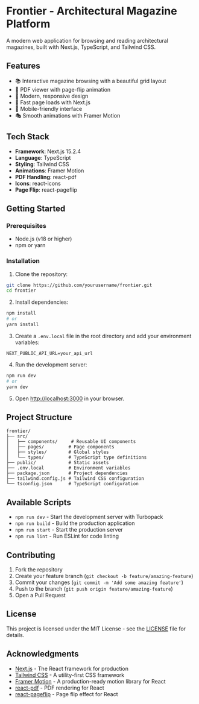 # Frontier - Architectural Magazine Platform

A modern web application for browsing and reading architectural magazines, built with Next.js, TypeScript, and Tailwind CSS.

## Features

- 📚 Interactive magazine browsing with a beautiful grid layout
- 📖 PDF viewer with page-flip animation
- 🎨 Modern, responsive design
- 🚀 Fast page loads with Next.js
- 📱 Mobile-friendly interface
- 🎭 Smooth animations with Framer Motion

## Tech Stack

- **Framework**: Next.js 15.2.4
- **Language**: TypeScript
- **Styling**: Tailwind CSS
- **Animations**: Framer Motion
- **PDF Handling**: react-pdf
- **Icons**: react-icons
- **Page Flip**: react-pageflip

## Getting Started

### Prerequisites

- Node.js (v18 or higher)
- npm or yarn

### Installation

1. Clone the repository:

```bash
git clone https://github.com/yourusername/frontier.git
cd frontier
```

2. Install dependencies:

```bash
npm install
# or
yarn install
```

3. Create a `.env.local` file in the root directory and add your environment variables:

```env
NEXT_PUBLIC_API_URL=your_api_url
```

4. Run the development server:

```bash
npm run dev
# or
yarn dev
```

5. Open [http://localhost:3000](http://localhost:3000) in your browser.

## Project Structure

```
frontier/
├── src/
│   ├── components/     # Reusable UI components
│   ├── pages/         # Page components
│   ├── styles/        # Global styles
│   └── types/         # TypeScript type definitions
├── public/            # Static assets
├── .env.local         # Environment variables
├── package.json       # Project dependencies
├── tailwind.config.js # Tailwind CSS configuration
└── tsconfig.json      # TypeScript configuration
```

## Available Scripts

- `npm run dev` - Start the development server with Turbopack
- `npm run build` - Build the production application
- `npm run start` - Start the production server
- `npm run lint` - Run ESLint for code linting

## Contributing

1. Fork the repository
2. Create your feature branch (`git checkout -b feature/amazing-feature`)
3. Commit your changes (`git commit -m 'Add some amazing feature'`)
4. Push to the branch (`git push origin feature/amazing-feature`)
5. Open a Pull Request

## License

This project is licensed under the MIT License - see the [LICENSE](LICENSE) file for details.

## Acknowledgments

- [Next.js](https://nextjs.org/) - The React framework for production
- [Tailwind CSS](https://tailwindcss.com/) - A utility-first CSS framework
- [Framer Motion](https://www.framer.com/motion/) - A production-ready motion library for React
- [react-pdf](https://react-pdf.org/) - PDF rendering for React
- [react-pageflip](https://github.com/Nodlik/react-pageflip) - Page flip effect for React
